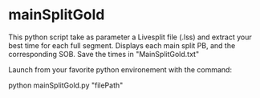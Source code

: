 # mainSplitGold

This python script take as parameter a Livesplit file (.lss) and extract your best time for each full segment.
Displays each main split PB, and the corresponding SOB.
Save the times in "MainSplitGold.txt"

Launch from your favorite python environement with the command:

python mainSplitGold.py "filePath"